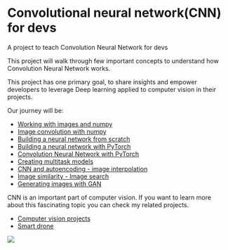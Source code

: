 # Convolutional neural network(CNN) for devs

A project to teach Convolution Neural Network for devs

This project will walk through few important concepts to understand how Convolution Neural Network works.

This project has one primary goal, to share insights and empower developers to leverage Deep learning applied to computer vision in their projects.

Our journey will be:
- [Working with images and numpy](a-images-and-numpy.ipynb)
- [Image convolution with numpy](b-image-convolution.ipynb)
- [Building a neural network from scratch](b-vanilla-neural-network-from-scratch.ipynb)
- [Building a neural network with PyTorch](c-torch-neural-network.ipynb)
- [Convolution Neural Network with PyTorch](e-cnn-with-torch.ipynb)
- [Creating multitask models](i-multitask-model.ipynb)
- [CNN and autoencoding - image interpolation](f-image-interpolation.ipynb)
- [Image similarity - Image search](g-image-similarity.ipynb)
- [Generating images with GAN](h-generate-anime-with-GAN.ipynb)

CNN is an important part of computer vision. If you want to learn more about this fascinating topic you can check my related projects.

- [Computer vision projects](https://github.com/apssouza22/computer-vision)
- [Smart drone](https://github.com/apssouza22/smart-drone)

<a href="https://www.buymeacoffee.com/apssouza"><img src="https://miro.medium.com/max/654/1*rQv8JgstmK0juxP-Kb4IGg.jpeg"></a>
